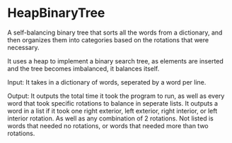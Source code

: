 # HeapBinaryTree
A self-balancing binary tree that sorts all the words from a dictionary, and then organizes them into categories based on the 
rotations that were necessary. 


It uses a heap to implement a binary search tree, as elements are inserted and the tree becomes imbalanced, it balances itself.

Input: It takes in a dictionary of words, seperated by a word per line. 

Output: It outputs the total time it took the program to run, as well as every word that took specific rotations to balance in seperate lists.  It outputs a word in a list if it took one right exterior, left exterior, right interior, or left interior rotation. As well as any combination of 2 rotations.  Not listed is words that needed no rotations, or words that needed more than two rotations.
